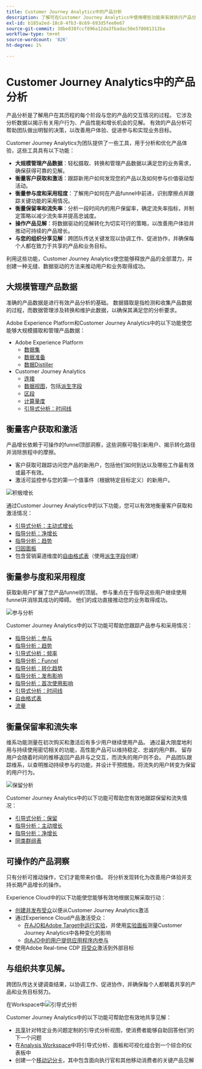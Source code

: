 ```yaml
---
title: Customer Journey Analytics中的产品分析
description: 了解可在Customer Journey Analytics中使用哪些功能来有效执行产品分析。
exl-id: b185a2ed-18c8-4fb3-8c69-693d5fee0e67
source-git-commit: 38be838fccf896a12da3fbadac50e578081312ba
workflow-type: tm+mt
source-wordcount: '826'
ht-degree: 1%

---
```


# Customer Journey Analytics中的产品分析

产品分析是了解用户在其历程的每个阶段与您的产品的交互情况的过程。 它涉及分析数据以揭示有关用户行为、产品性能和增长机会的见解。 有效的产品分析可帮助团队做出明智的决策，以改善用户体验、促进参与和实现业务目标。

Customer Journey Analytics为团队提供了一些工具，用于分析和优化产品体验，这些工具具有以下功能：

* **大规模管理产品数据**：轻松摄取、转换和管理产品数据以满足您的业务需求，确保获得可靠的见解。
* **衡量客户获取和激活**：跟踪新用户如何发现您的产品以及如何参与价值驱动型活动。
* **衡量参与度和采用程度**：了解用户如何在产品funnel中前进，识别摩擦点并跟踪关键功能的采用情况。
* **衡量保留率和流失率**：分析一段时间内的用户保留率，确定流失率指标，并制定策略以减少流失率并提高忠诚度。
* **操作产品见解**：将数据驱动的见解转化为切实可行的策略，以改善用户体验并推动可持续的产品增长。
* **与您的组织分享见解**：跨团队传达关键发现以协调工作、促进协作，并确保每个人都在致力于共享的产品和业务目标。

利用这些功能，Customer Journey Analytics使您能够释放产品的全部潜力，并创建一种无缝、数据驱动的方法来推动用户和业务取得成功。

## 大规模管理产品数据

准确的产品数据是进行有效产品分析的基础。 数据摄取是指检测和收集产品数据的过程，而数据管理涉及转换和维护此数据，以确保其满足您的分析要求。

Adobe Experience Platform和Customer Journey Analytics中的以下功能使您能够大规模摄取和管理产品数据：

* Adobe Experience Platform
   * [数据集&#x200B;](https://experienceleague.adobe.com/zh-hans/docs/experience-platform/catalog/datasets/overview)
   * [数据准备&#x200B;](https://experienceleague.adobe.com/zh-hans/docs/experience-platform/data-prep/home)
   * [数据Distiller&#x200B;](https://experienceleague.adobe.com/zh-hans/docs/experience-platform/query/data-distiller/overview)
* Customer Journey Analytics
   * [连接&#x200B;](/help/connections/overview.md)
   * [数据视图](/help/data-views/data-views.md)，包括[派生字段&#x200B;](/help/data-views/derived-fields/derived-fields.md)
   * [区段&#x200B;](/help/components/segments/seg-overview.md)
   * [计算量度](/help/components/calc-metrics/calc-metr-overview.md)
   * [引导式分析&#x200B;：时间线&#x200B;](/help/guided-analysis/types/timeline.md)

## 衡量客户获取和激活

产品增长依赖于可操作的funnel顶部洞察，这些洞察可吸引新用户、揭示转化路径并消除旅程中的摩擦。

* 客户获取可跟踪访问您产品的新用户，包括他们如何到达以及哪些工作最有效或最不有效。
* 激活可监控参与您的第一个值事件（根据特定目标定义）的新用户。

![积极增长](/help/guided-analysis/assets/active.png)

通过Customer Journey Analytics中的以下功能，您可以有效地衡量客户获取和激活情况：

* [引导式分析&#x200B;：主动式增长](/help/guided-analysis/types/active-growth.md)
* [指导分析：净增长](/help/guided-analysis/types/net-growth.md)
* [指导分析：趋势](/help/guided-analysis//types/trends.md)
* [归因面板&#x200B;](/help/analysis-workspace/c-panels/attribution.md)
* 包含营销渠道维度的[自由格式表](/help/analysis-workspace/c-panels/freeform-panel.md)（使用[派生字段](/help/data-views/derived-fields/derived-fields.md)创建）

## 衡量参与度和采用程度

获取新用户扩展了您产品funnel的顶层。 参与重点在于指导这些用户继续使用funnel并消除其成功的障碍。 他们的成功直接推动您的业务取得成功。

![参与分析](/help/guided-analysis/assets/feature-matrix.png)

Customer Journey Analytics中的以下功能可帮助您跟踪产品参与和采用情况：

* [指导分析：参与](/help/guided-analysis/types/engagement.md)
* [指导分析：趋势](/help/guided-analysis/types/trends.md)
* [引导式分析：频率](/help/guided-analysis/types/frequency.md)
* [指导分析：Funnel](/help/guided-analysis/types/funnel.md)
* [指导分析：转化趋势](/help/guided-analysis/types/conversion-trends.md)
* [指导分析：发布影响](/help/guided-analysis/types/release-impact.md)
* [指导分析：首次使用影响&#x200B;](/help/guided-analysis/types/first-use-impact.md)
* [引导式分析：时间线](/help/guided-analysis/types/timeline.md)
* [自由格式表&#x200B;](/help/analysis-workspace/c-panels/freeform-panel.md)
* [流量](/help/analysis-workspace/visualizations/c-flow/flow.md)

## 衡量保留率和流失率

维系功能测量在初次购买和激活后有多少用户继续使用产品。 通过最大限度地利用与持续使用密切相关的功能，高性能产品可以维持稳定、忠诚的用户群。 留存用户会随着时间的推移返回产品并与之交互，而流失的用户则不会。 产品团队跟踪维系，以查明推动持续参与的功能，并设计干预措施，将流失的用户转变为保留的用户行为。

![保留分析](/help/guided-analysis/assets/retention.png)

Customer Journey Analytics中的以下功能可帮助您有效地跟踪保留和流失情况：

* [引导式分析：保留](/help/guided-analysis/types/retention.md)&#x200B;
* [指导分析：主动增长](/help/guided-analysis/types/active-growth.md)
* [指导分析：净增长](/help/guided-analysis/types/net-growth.md)
* [同类群组表&#x200B;](/help/analysis-workspace/visualizations/cohort-table/cohort-analysis.md)

## 可操作的产品洞察

只有分析可推动操作，它们才能带来价值。 将分析发现转化为改善用户体验并支持长期产品增长的操作。

Experience Cloud中的以下功能使您能够有效地根据见解采取行动：

* [创建并发布受众](/help/components/audiences/publish.md)&#x200B;以便从Customer Journey Analytics激活
* 通过Experience Cloud产品激活受众：
   * [在AJO和Adobe Target中运行实验](https://experienceleague.adobe.com/zh-hans/docs/journey-optimizer/using/content-management/content-experiment/get-started-experiment)，并使用[实验面板](/help/analysis-workspace/c-panels/experimentation.md)测量Customer Journey Analytics中各种变化的影响
   * [向AJO中的用户提供应用程序内参与](https://experienceleague.adobe.com/zh-hans/docs/journey-optimizer/using/channels/in-app/get-started-in-app)
* 使用Adobe Real-time CDP [将受众](https://experienceleague.adobe.com/zh-hans/docs/experience-platform/destinations/ui/activate/activation-overview)激活到外部目标&#x200B;

## 与组织共享见解&#x200B;。

跨团队传达关键调查结果，以协调工作、促进协作，并确保每个人都朝着共享的产品和业务目标努力。

在Workspace中![引导式分析](assets/guided-analysis-workspace.png)

Customer Journey Analytics中的以下功能可帮助您有效地共享见解：

* [共享](/help/analysis-workspace/curate-share/share-projects.md)针对特定业务问题定制的引导式分析视图，使消费者能够自助回答他们的下一个问题
* 在[Analysis Workspace](/help/analysis-workspace/home.md)中将引导式分析、面板和可视化组合到一个综合的仪表板中
* 创建一个[移动记分卡](/help/mobile-app/home.md)，其中包含面向执行官和其他移动消费者的关键产品见解
